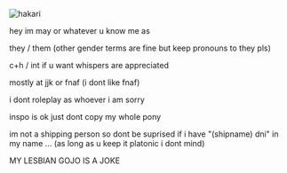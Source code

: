 ![hakari](https://github.com/velocicoaster/velocicoaster/assets/163074010/39a38ceb-b189-4420-9a9d-6edc0554b7fd)

hey im may or whatever u know me as

they / them (other gender terms are fine but keep pronouns to they pls)

c+h / int if u want whispers are appreciated

mostly at jjk or fnaf (i dont like fnaf)

i dont roleplay as whoever i am sorry

inspo is ok just dont copy my whole pony

im not a shipping person so dont be suprised if i have "(shipname) dni" in my name ... (as long as u keep it platonic i dont mind)

MY LESBIAN GOJO IS A JOKE
